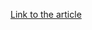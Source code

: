 [Link to the article](https://www.mcafee.com/blogs/other-blogs/mcafee-labs/moqhao-evolution-new-variants-start-automatically-right-after-installation/)
